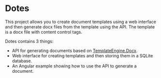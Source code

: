 # Dotes
This project allows you to create document templates using a web interface and then generate docx files from the template using the API. The template is a docx file with content control tags.

Dotes contains 3 things:
* API for generating documents based on [TemplateEngine.Docx](https://github.com/UNIT6-open/TemplateEngine.Docx).
* Web interface for creating templates and then storing them in a SQLite database.
* An Angular example showing how to use the API to generate a document.
